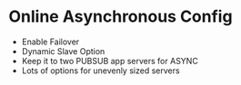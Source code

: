 <!SLIDE>
# Online Asynchronous Config
* Enable Failover
* Dynamic Slave Option
* Keep it to two PUBSUB app servers for ASYNC
* Lots of options for unevenly sized servers
